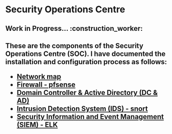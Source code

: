 <h1>Security Operations Centre</h1>

<h2>Work in Progress... :construction_worker:</h2>
<h2>These are the components of the Security Operations Centre (SOC). I have documented the installation and configuration process as follows:

- [Network map](https://github.com/jaydenxjayden/TBC)
- [Firewall - pfsense](https://github.com/jaydenxjayden/TBC)
- [Domain Controller & Active Directory (DC & AD)](https://github.com/jaydenxjayden/TBC)
- [Intrusion Detection System (IDS) - snort](https://github.com/jaydenxjayden/TBC)
- [Security Information and Event Management (SIEM) - ELK](https://github.com/jaydenxjayden/TBC)
</h2>
